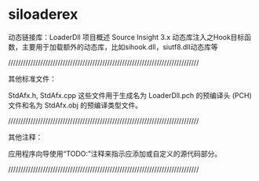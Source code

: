 # siloaderex
动态链接库：LoaderDll 项目概述
Source Insight 3.x 动态库注入之Hook目标函数，主要用于加载额外的动态库，比如sihook.dll，siutf8.dll动态库等

/////////////////////////////////////////////////////////////////////////////

其他标准文件：

StdAfx.h, StdAfx.cpp
    这些文件用于生成名为 LoaderDll.pch 的预编译头 (PCH) 文件和名为 StdAfx.obj 的预编译类型文件。

/////////////////////////////////////////////////////////////////////////////

其他注释：

应用程序向导使用“TODO:”注释来指示应添加或自定义的源代码部分。

/////////////////////////////////////////////////////////////////////////////
